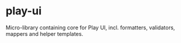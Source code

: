play-ui
=======

Micro-library containing core for Play UI, incl. formatters, validators, mappers and helper templates.